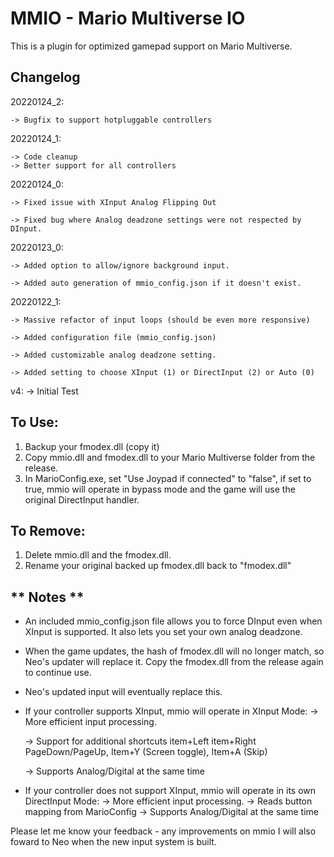 # MMIO - Mario Multiverse IO

This is a plugin for optimized gamepad support on Mario Multiverse.

## Changelog
20220124_2:

	-> Bugfix to support hotpluggable controllers

20220124_1:

	-> Code cleanup
	-> Better support for all controllers
	
20220124_0:

	-> Fixed issue with XInput Analog Flipping Out
	
	-> Fixed bug where Analog deadzone settings were not respected by DInput.

20220123_0:

	-> Added option to allow/ignore background input.
	
	-> Added auto generation of mmio_config.json if it doesn't exist.
	

20220122_1:

	-> Massive refactor of input loops (should be even more responsive)
	
	-> Added configuration file (mmio_config.json)
	
	-> Added customizable analog deadzone setting.
	
	-> Added setting to choose XInput (1) or DirectInput (2) or Auto (0)
	
	
v4:
	-> Initial Test 

## To Use:
1. Backup your fmodex.dll (copy it)
2. Copy mmio.dll and fmodex.dll to your Mario Multiverse folder from the release.
3. In MarioConfig.exe, set "Use Joypad if connected" to "false", if set to true, mmio will operate in bypass mode and the game will use the original DirectInput handler.

## To Remove:
1. Delete mmio.dll and the fmodex.dll.
2. Rename your original backed up fmodex.dll back to "fmodex.dll"


## ** Notes **

- An included mmio_config.json file allows you to force DInput even when XInput is supported. It also lets you set your own analog deadzone.


- When the game updates, the hash of fmodex.dll will no longer match, so Neo's updater will replace it. Copy the fmodex.dll from the release again to continue use.

- Neo's updated input will eventually replace this.

- If your controller supports XInput, mmio will operate in XInput Mode:
	-> More efficient input processing.
	
	-> Support for additional shortcuts item+Left item+Right PageDown/PageUp, Item+Y (Screen toggle), Item+A (Skip)
	
	-> Supports Analog/Digital at the same time
	
	
- If your controller does not support XInput, mmio will operate in its own DirectInput Mode:
	-> More efficient input processing.
	-> Reads button mapping from MarioConfig
	-> Supports Analog/Digital at the same time

Please let me know your feedback - any improvements on mmio I will also foward to Neo when the new input system is built.
